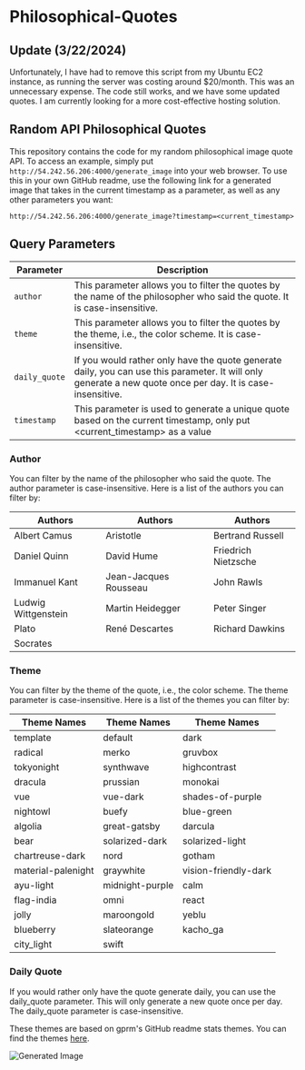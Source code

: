 # Philosophical-Quotes

## Update (3/22/2024)
Unfortunately, I have had to remove this script from my Ubuntu EC2 instance, as running the server was costing around $20/month. This was an unnecessary expense. The code still works, and we have some updated quotes. I am currently looking for a more cost-effective hosting solution.

## Random API Philosophical Quotes  
This repository contains the code for my random philosophical image quote API. To access an example, simply put `http://54.242.56.206:4000/generate_image` into your web browser. To use this in your own GitHub readme, use the following link for a generated image that takes in the current timestamp as a parameter, as well as any other parameters you want:

`http://54.242.56.206:4000/generate_image?timestamp=<current_timestamp>`

## Query Parameters

| Parameter    | Description                                                                                                                                                 |
|--------------|-------------------------------------------------------------------------------------------------------------------------------------------------------------|
| `author`     | This parameter allows you to filter the quotes by the name of the philosopher who said the quote. It is case-insensitive.                                   |
| `theme`      | This parameter allows you to filter the quotes by the theme, i.e., the color scheme. It is case-insensitive.                                                |
| `daily_quote`| If you would rather only have the quote generate daily, you can use this parameter. It will only generate a new quote once per day. It is case-insensitive. |
| `timestamp`  | This parameter is used to generate a unique quote based on the current timestamp, only put <current_timestamp> as a value                                   |

### Author
You can filter by the name of the philosopher who said the quote. The author parameter is case-insensitive. Here is a list of the authors you can filter by:

| Authors | Authors | Authors |
|---------|---------|---------|
| Albert Camus | Aristotle | Bertrand Russell |
| Daniel Quinn | David Hume | Friedrich Nietzsche |
| Immanuel Kant | Jean-Jacques Rousseau | John Rawls |
| Ludwig Wittgenstein | Martin Heidegger | Peter Singer |
| Plato | René Descartes | Richard Dawkins |
| Socrates | | |

### Theme
You can filter by the theme of the quote, i.e., the color scheme. The theme parameter is case-insensitive. Here is a list of the themes you can filter by:

| Theme Names | Theme Names | Theme Names |
|-------------|-------------|-------------|
| template | default | dark |
| radical | merko | gruvbox |
| tokyonight | synthwave | highcontrast |
| dracula | prussian | monokai |
| vue | vue-dark | shades-of-purple |
| nightowl | buefy | blue-green |
| algolia | great-gatsby | darcula |
| bear | solarized-dark | solarized-light |
| chartreuse-dark | nord | gotham |
| material-palenight | graywhite | vision-friendly-dark |
| ayu-light | midnight-purple | calm |
| flag-india | omni | react |
| jolly | maroongold | yeblu |
| blueberry | slateorange | kacho_ga |
| city_light | swift | |

### Daily Quote
If you would rather only have the quote generate daily, you can use the daily_quote parameter. 
This will only generate a new quote once per day. The daily_quote parameter is case-insensitive.

These themes are based on gprm's GitHub readme stats themes. You can find the themes [here](https://gprm.itsvg.in/).

![Generated Image](http://54.242.56.206:4000/generate_image?timestamp=<current_timestamp>)